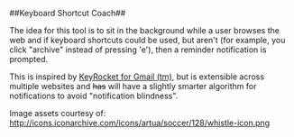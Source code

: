 ##Keyboard Shortcut Coach##

The idea for this tool is to sit in the background while a user browses the web and if keyboard shortcuts could be used, but aren't (for example, you click "archive" instead of pressing 'e'), then a reminder notification is prompted.

This is inspired by [KeyRocket for Gmail (tm)](https://chrome.google.com/webstore/detail/keyrocket-for-gmail/dmocchgkijnbjdjkmlglaemjhhdiobbp?hl=en]), but is extensible across multiple websites and ~~has~~ will have a slightly smarter algorithm for notifications to avoid "notification blindness".

Image assets courtesy of:
http://icons.iconarchive.com/icons/artua/soccer/128/whistle-icon.png
